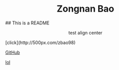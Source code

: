 <h1 align="center"> Zongnan Bao </h1>
## This is a README
<p align="center"> test align center </p>
[click](http://500px.com/zbao98)

[GitHub](http://500px.com/zbao98)

[lol](http://google.com)
